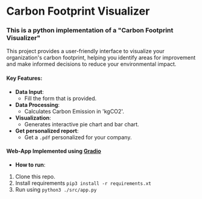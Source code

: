 # Carbon Footprint Visualizer

### This is a python implementation of a "Carbon Footprint Visualizer"

This project provides a user-friendly interface to visualize your organization's carbon footprint, helping you identify areas for improvement and make informed decisions to reduce your environmental impact.

#### Key Features:
- **Data Input**:
    - Fill the form that is provided.
- **Data Processing**:
    - Calculates Carbon Emission in 'kgCO2'.
- **Visualization**:
    - Generates interactive pie chart and bar chart.
- **Get personalized report**:
    - Get a `.pdf` personalized for your company.

#### Web-App Implemented using [Gradio](https://www.gradio.app/)
- **How to run**:
1. Clone this repo.
2. Install requirements `pip3 install -r requirements.xt`
3. Run using `python3 ./src/app.py`
